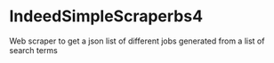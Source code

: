 # IndeedSimpleScraperbs4
Web scraper to get a json list of different jobs generated from a list of search terms
